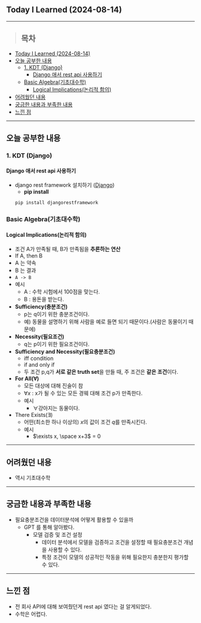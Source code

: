 ## Today I Learned (2024-08-14)
---
> ## 목차
- [Today I Learned (2024-08-14)](#today-i-learned-2024-08-14)
- [오늘 공부한 내용](#오늘-공부한-내용)
  - [1. KDT (Django)](#1-kdt-django)
    - [Django 애서 rest api 사용하기](#django-애서-rest-api-사용하기)
  - [Basic Algebra(기초대수학)](#basic-algebra기초대수학)
    - [Logical Implications(논리적 함의)](#logical-implications논리적-함의)
- [어려웠던 내용](#어려웠던-내용)
- [궁금한 내용과 부족한 내용](#궁금한-내용과-부족한-내용)
- [느낀 점](#느낀-점)
---

## 오늘 공부한 내용
### 1. KDT (Django)
#### Django 애서 rest api 사용하기
- django rest framework 설치하기 ([Django](https://www.django-rest-framework.org/))
  - **pip install**
  ```python
  pip install djangorestframework
  ```

### Basic Algebra(기초대수학)
#### Logical Implications(논리적 함의)
- 조건 A가 만족될 때, B가 만족됨을 **추론하는 연산**
- If A, then B
- A 는 약속
- B 는 결과
- `A -> B`
- 예시
  - A : 수학 시험에서 100점을 맞는다.
  - B : 용돈을 받는다.
- **Sufficiency(충분조건)**
  - p는 q이기 위한 충분조건이다.
  - 예) 동물을 설명하기 위해 사람을 예로 들면 되기 때문이다.(사람은 동물이기 때문에)
- **Necessity(필요조건)**
  - q는 p이기 위한 필요조건이다.
- **Sufficiency and Necessity(필요충분조건)**
  - iff condition
  - if and only if
  - 두 조건 p,q가 **서로 같은 truth set**을 만들 때, 주 조건은 **같은 조건**이다.
- **For All(∀)**
  - 모든 대상에 대해 진술이 참
  - $\forall x$ : x가 될 수 있는 모든 경웨 대해 조건 p가 만족한다.
  - 예시
    - $\forall$강아지는 동물이다.
- There Exists($\exists$)
  - 어떤(최소한 하나 이상의) $x$의 값이 조건 $q$를 만족시킨다.
  - 예시
    - $\exists x, \space x+3$ = 0

---
## 어려웠던 내용
- 역시 기초대수학
---
## 궁금한 내용과 부족한 내용
- 필요충분조건을 데이터분석에 어떻게 활용할 수 있을까
  - GPT 를 통해 알아봤다.
    - 모델 검증 및 조건 설정
      - 데이터 분석에서 모델을 검증하고 조건을 설정할 때 필요충분조건 개념을 사용할 수 있다.
      - 특정 조건이 모델의 성공적인 작동을 위해 필요한지 충분한지 평가할 수 있다.
  
---

## 느낀 점
- 전 회사 API에 대해 보여줬던게 rest api 였다는 걸 알게되었다.
- 수학은 어렵다.

<!-- <img src="이미지 주소" width="100%" height="100%"/> -->
